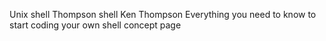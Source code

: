Unix shell
Thompson shell
Ken Thompson
Everything you need to know to start coding your own shell concept page
